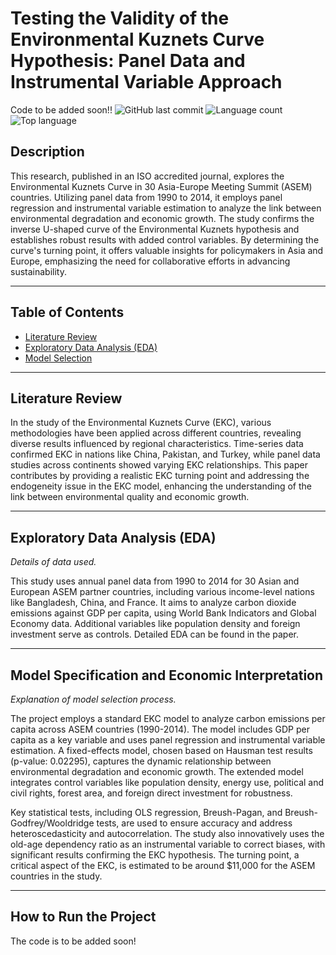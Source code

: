 # Testing the Validity of the Environmental Kuznets Curve Hypothesis: Panel Data and Instrumental Variable Approach
Code to be added soon!!
![GitHub last commit](https://img.shields.io/github/last-commit/[YourGitHubUsername]/[YourRepoName])
![Language count](https://img.shields.io/github/languages/count/[YourGitHubUsername]/[YourRepoName])
![Top language](https://img.shields.io/github/languages/top/[YourGitHubUsername]/[YourRepoName])

## Description
This research, published in an ISO accredited journal, explores the Environmental Kuznets Curve in 30 Asia-Europe Meeting Summit (ASEM) countries. Utilizing panel data from 1990 to 2014, it employs panel regression and instrumental variable estimation to analyze the link between environmental degradation and economic growth. The study confirms the inverse U-shaped curve of the Environmental Kuznets hypothesis and establishes robust results with added control variables. By determining the curve's turning point, it offers valuable insights for policymakers in Asia and Europe, emphasizing the need for collaborative efforts in advancing sustainability.

---

## Table of Contents
- [Literature Review](#literature-review)
- [Exploratory Data Analysis (EDA)](#exploratory-data-analysis-eda)
- [Model Selection](#model-specification-and-economic-interpretation)
---

## Literature Review
In the study of the Environmental Kuznets Curve (EKC), various methodologies have been applied across different countries, revealing diverse results influenced by regional characteristics. Time-series data confirmed EKC in nations like China, Pakistan, and Turkey, while panel data studies across continents showed varying EKC relationships. This paper contributes by providing a realistic EKC turning point and addressing the endogeneity issue in the EKC model, enhancing the understanding of the link between environmental quality and economic growth.

---

## Exploratory Data Analysis (EDA)
*Details of data used.*

This study uses annual panel data from 1990 to 2014 for 30 Asian and European ASEM partner countries, including various income-level nations like Bangladesh, China, and France. It aims to analyze carbon dioxide emissions against GDP per capita, using World Bank Indicators and Global Economy data. Additional variables like population density and foreign investment serve as controls. Detailed EDA can be found in the paper.

---
## Model Specification and Economic Interpretation
*Explanation of model selection process.*

The project employs a standard EKC model to analyze carbon emissions per capita across ASEM countries (1990-2014). The model includes GDP per capita as a key variable and uses panel regression and instrumental variable estimation. A fixed-effects model, chosen based on Hausman test results (p-value: 0.02295), captures the dynamic relationship between environmental degradation and economic growth. The extended model integrates control variables like population density, energy use, political and civil rights, forest area, and foreign direct investment for robustness.

Key statistical tests, including OLS regression, Breush-Pagan, and Breush-Godfrey/Wooldridge tests, are used to ensure accuracy and address heteroscedasticity and autocorrelation. The study also innovatively uses the old-age dependency ratio as an instrumental variable to correct biases, with significant results confirming the EKC hypothesis. The turning point, a critical aspect of the EKC, is estimated to be around $11,000 for the ASEM countries in the study.

---
## How to Run the Project

The code is to be added soon! 
